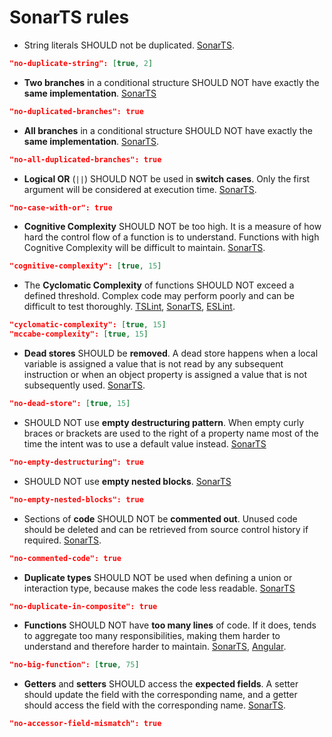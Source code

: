 # SonarTS rules

* String literals SHOULD not be duplicated. [SonarTS](https://github.com/SonarSource/SonarTS/blob/master/sonarts-core/docs/rules/no-duplicate-string.md).

```json
"no-duplicate-string": [true, 2]
```

* **Two branches** in a conditional structure SHOULD NOT have exactly the **same implementation**. [SonarTS](https://github.com/SonarSource/SonarTS/blob/master/sonarts-core/docs/rules/no-duplicated-branches.md)

```json
"no-duplicated-branches": true
```

* **All branches** in a conditional structure SHOULD NOT have exactly the **same implementation**. [SonarTS](https://github.com/SonarSource/SonarTS/blob/master/sonarts-core/docs/rules/no-all-duplicated-branches.md).

```json
"no-all-duplicated-branches": true
```

* **Logical OR** (`||`) SHOULD NOT be used in **switch cases**. Only the first argument will be considered at execution time. [SonarTS](https://github.com/SonarSource/SonarTS/blob/master/sonarts-core/docs/rules/no-case-with-or.md).

```json
"no-case-with-or": true
```

* **Cognitive Complexity** SHOULD NOT be too high.
  It is a measure of how hard the control flow of a function is to understand. Functions with high Cognitive Complexity will be difficult to maintain. [SonarTS](https://github.com/SonarSource/SonarTS/blob/master/sonarts-core/docs/rules/cognitive-complexity.md).

```json
"cognitive-complexity": [true, 15]
```

* The **Cyclomatic Complexity** of functions SHOULD NOT exceed a defined threshold. Complex code may perform poorly and can be difficult to test thoroughly. [TSLint](https://palantir.github.io/tslint/rules/cyclomatic-complexity/), [SonarTS](https://github.com/SonarSource/SonarTS/blob/master/sonarts-core/docs/rules/mccabe-complexity.md), [ESLint](https://eslint.org/docs/rules/complexity).

```json
"cyclomatic-complexity": [true, 15]
"mccabe-complexity": [true, 15]
```

* **Dead stores** SHOULD be **removed**. A dead store happens when a local variable is assigned a value that is not read by any subsequent instruction or when an object property is assigned a value that is not subsequently used. [SonarTS](https://github.com/SonarSource/SonarTS/blob/master/sonarts-core/docs/rules/no-dead-store.md).

```json
"no-dead-store": [true, 15]
```

* SHOULD NOT use **empty destructuring pattern**. When empty curly braces or brackets are used to the right of a property name most of the time the intent was to use a default value instead. [SonarTS](https://github.com/SonarSource/SonarTS/blob/master/sonarts-core/docs/rules/no-empty-destructuring.md)

```json
"no-empty-destructuring": true
```

* SHOULD NOT use **empty nested blocks**. [SonarTS](https://github.com/SonarSource/SonarTS/blob/master/sonarts-core/docs/rules/no-empty-nested-blocks.md)

```json
"no-empty-nested-blocks": true
```

* Sections of **code** SHOULD NOT be **commented out**. Unused code should be deleted and can be retrieved from source control history if required. [SonarTS](https://github.com/SonarSource/SonarTS/blob/master/sonarts-core/docs/rules/no-commented-code.md).

```json
"no-commented-code": true
```

* **Duplicate types** SHOULD NOT be used when defining a union or interaction type, because makes the code less readable. [SonarTS](https://github.com/SonarSource/SonarTS/blob/master/sonarts-core/docs/rules/no-duplicate-in-composite.md)

```json
"no-duplicate-in-composite": true
```

* **Functions** SHOULD NOT have **too many lines** of code. If it does, tends to aggregate too many responsibilities, making them harder to understand and therefore harder to maintain. [SonarTS](https://github.com/SonarSource/SonarTS/blob/master/sonarts-core/docs/rules/no-big-function.md), [Angular](https://angular.io/guide/styleguide#small-functions).

```json
"no-big-function": [true, 75]
```

* **Getters** and **setters** SHOULD access the **expected fields**. A setter should update the field with the corresponding name, and a getter should access the field with the corresponding name. [SonarTS](https://github.com/SonarSource/SonarTS/blob/master/sonarts-core/docs/rules/no-accessor-field-mismatch.md).

```json
"no-accessor-field-mismatch": true
```
